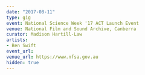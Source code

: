 ```yaml
---
date: "2017-08-11"
type: gig
event: National Science Week '17 ACT Launch Event
venue: National Film and Sound Archive, Canberra
curator: Madison Hartill-Law
artists:
- Ben Swift
event_url:
venue_url: https://www.nfsa.gov.au
hidden: true
---
```

